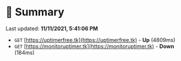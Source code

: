 # 📖 Summary
Last updated: **11/11/2021, 5:41:06 PM**

- `GET` [https://uptimerfree.tk](https://uptimerfree.tk) - **Up** (4809ms)
- `GET` [https://monitoruptimer.tk](https://monitoruptimer.tk) - **Down** (184ms)
